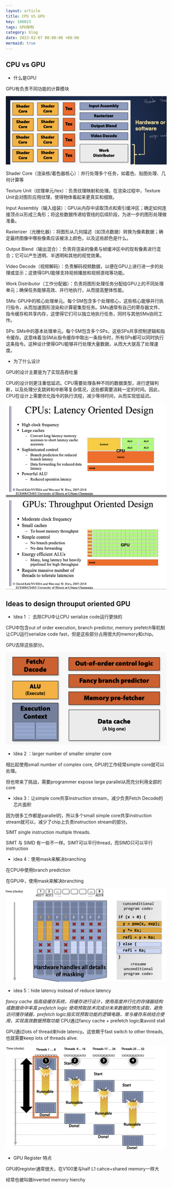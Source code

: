 ```yaml
---
layout: article
title: CPU VS GPU
key: 100023
tags: GPU架构
category: blog
date: 2023-02-07 00:00:00 +08:00
mermaid: true
---
```



## CPU vs GPU


* 什么是GPU

GPU有负责不同功能的计算模块

![](https://github.com/amosteernamazz/amosteernamazz.github.io/raw/master/pictures/cpuvsgpu_1.png)

Shader Core（渲染核/着色器核心）：并行处理多个任务，如着色、贴图处理、几何计算等

Texture Unit（纹理单元/tex）：负责纹理映射和处理。在渲染过程中，Texture Unit会对图形应用纹理，使得物体看起来更真实和细致。

Input Assembly（输入组装）：GPU从内存中读取顶点和索引缓冲区；确定如何连接顶点以形成三角形；将这些数据传递给管线的后续阶段，为进一步的图形处理做准备。

Rasterizer（光栅化器）：将图形从几何描述（如顶点数据）转换为像素数据；确定最终图像中哪些像素应该被涂上颜色，以及这些颜色是什么。

Output Blend（输出混合）：负责将渲染的像素与帧缓冲区中的现有像素进行混合；它可以产生透明、半透明和其他的视觉效果。

Video Decode（视频解码）：负责解码视频数据，以便在GPU上进行进一步的处理或显示；这使得GPU能够支持视频播放和视频游戏等功能。

Work Distributor（工作分配器）：负责将图形处理任务分配给GPU上的不同处理单元；确保任务能够高效、并行地执行，从而提高整体性能。

SMs: GPU中的核心处理单元。每个SM包含多个处理核心，这些核心能够并行执行指令，从而加速图形渲染和计算密集型任务。SMs通常有自己的寄存器文件、指令缓存和共享内存，这使得它们可以独立地执行任务，同时与其他SMs协同工作。

SPs: SMs中的基本处理单元。每个SM包含多个SPs，这些SPs共享控制逻辑和指令缓存。这意味着当SM从指令缓存中取出一条指令时，所有SPs都可以同时执行这条指令。这种设计使得GPU能够并行处理大量数据，从而大大提高了处理速度。



* 为了什么设计

GPU的设计主要是为了实现高吞吐量

CPU的设计则更注重低延迟。CPU需要处理各种不同的数据类型，进行逻辑判断，以及处理分支跳转和中断等复杂情况，这些都需要消耗一定的时间。因此，CPU在设计上需要优化指令的执行流程，减少等待时间，从而实现低延迟。

![](https://github.com/amosteernamazz/amosteernamazz.github.io/raw/master/pictures/cpuvsgpu_2.png)



## Ideas to design throuput oriented GPU

* Idea 1 ： 去除CPU中让CPU serialize code运行更快的

CPU中包含out of order execution, branch predictor, memory prefetch等机制让CPU运行serialize code fast，但是这些部分占用很大的memory和chip。

<!--more-->

GPU去除这些部分。

![](https://github.com/amosteernamazz/amosteernamazz.github.io/raw/master/pictures/cpuvsgpu_3.png)




* Idea 2 ：larger number of smaller simpler core

相比起使用small number of complex core, GPU的工作经常simple core就可以处理。

但也带来了挑战，需要programmer expose large parallel从而充分利用全部的core



* idea 3：让simple core共享instruction stream，减少负责Fetch Decode的芯片面积

因为很多工作都是parallel的，所以多个small simple core共享instruction stream就可以，减少了chip上负责instruction stream的部分。

SIMT single instruction multiple threads. 

SIMT 与 SIMD 有一些不一样。SIMT可以平行thread，而SIMD只可以平行instruction



* idea 4：使用mask来解决branching

在CPU中使用branch prediction

在GPU中，使用mask来解决branching



![](https://github.com/amosteernamazz/amosteernamazz.github.io/raw/master/pictures/cpuvsgpu_4.png)

* idea 5：hide latency instead of reduce latency

*fancy cache 指高级缓存系统，将缓存进行设计，使用高度并行化的存储器结构或数据命中率高*
*prefetch logic 使用预取技术完成对未来数据的预先读取，避免访问慢存储器，prefetch logic指实现预取功能的逻辑电路，常与缓存系统结合使用，实现高效数据预取功能*
CPU通过fancy cache + prefetch logic来avoid stall

GPU通过lots of thread来hide latency。这依赖于fast switch to other threads, 也就需要keep lots of threads alive.


![](https://github.com/amosteernamazz/amosteernamazz.github.io/raw/master/pictures/cpuvsgpu_5.png)


* GPU Register 特点

GPU的register通常很大，在V100里与half L1 cahce+shared memory一样大

经常也被叫做inverted memory hierchy

